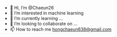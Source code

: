 - 👋 Hi, I’m @Chaeun26
- 👀 I’m interested in machine learning
- 🌱 I’m currently learning ...
- 💞️ I’m looking to collaborate on ...
- 📫 How to reach me hongchaeun638@gmail.com

<!---
Chaeun26/Chaeun26 is a ✨ special ✨ repository because its `README.md` (this file) appears on your GitHub profile.
You can click the Preview link to take a look at your changes.
--->
